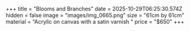 +++
title = "Blooms and Branches"
date = 2025-10-29T06:25:30.574Z
hidden = false
image = "images/img_0665.png"
size = "61cm by 61cm"
material = "Acrylic on canvas with a satin varnish "
price = "$650"
+++
